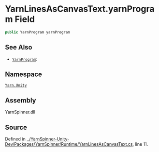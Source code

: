 <!-- This file was generated by a tool. Do not edit this file by hand. -->

# YarnLinesAsCanvasText.yarnProgram Field


```csharp
public YarnProgram yarnProgram
```



## See Also
* [`YarnProgram`](/api/csharp/yarn.unity/yarnprogram.md): 
## Namespace
[`Yarn.Unity`](/api/csharp/yarn.unity/README.md)

## Assembly
YarnSpinner.dll

## Source
Defined in [../YarnSpinner-Unity-Dev/Packages/YarnSpinner/Runtime/YarnLinesAsCanvasText.cs](https://github.com/YarnSpinnerTool/YarnSpinner-Unity//blob/develop/Runtime/YarnLinesAsCanvasText.cs#L11), line 11.

